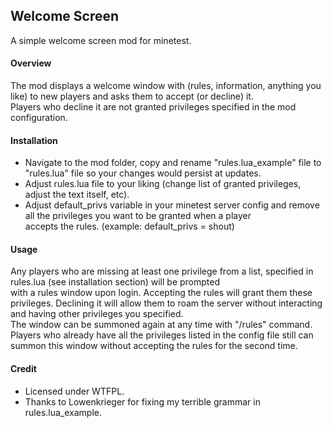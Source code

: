 ## Welcome Screen
A simple welcome screen mod for minetest.
 
#### Overview
The mod displays a welcome window with (rules, information, anything you like) to new players and asks them to accept (or decline) it.  
Players who decline it are not granted privileges specified in the mod configuration.

#### Installation
* Navigate to the mod folder, copy and rename "rules.lua_example" file to "rules.lua" file so your changes would persist at updates.
* Adjust rules.lua file to your liking (change list of granted privileges, adjust the text itself, etc).
* Adjust default_privs variable in your minetest server config and remove all the privileges you want to be granted when a player  
accepts the rules. (example: default_privs = shout)

#### Usage
Any players who are missing at least one privilege from a list, specified in rules.lua (see installation section) will be prompted  
with a rules window upon login.
Accepting the rules will grant them these privileges. Declining it will allow them to roam the server without interacting and having
other privileges you specified.  
The window can be summoned again at any time with "/rules" command. Players who already have all the privileges listed in the config
file still can summon this window without accepting the rules for the second time.

#### Credit
* Licensed under WTFPL.
* Thanks to Lowenkrieger for fixing my terrible grammar in rules.lua_example.
 
